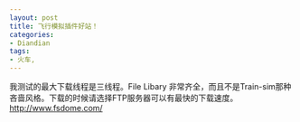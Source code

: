 ```yaml
---
layout: post
title: 飞行模拟插件好站！
categories:
- Diandian
tags:
- 火车, 
---
```

我测试的最大下载线程是三线程。File Libary 非常齐全，而且不是Train-sim那种吝啬风格。下载的时候请选择FTP服务器可以有最快的下载速度。http://www.fsdome.com/